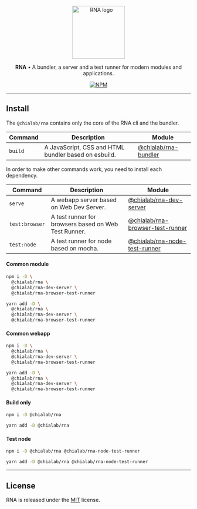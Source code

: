 <p align="center">
    <a href="https://www.chialab.io/p/rna">
        <img alt="RNA logo" width="144" height="144" src="https://raw.githack.com/chialab/rna/main/logo.svg" />
    </a>
</p>

<p align="center">
    <strong>RNA</strong> • A bundler, a server and a test runner for modern modules and applications.
</p>

<p align="center">
    <a href="https://www.npmjs.com/package/@chialab/rna"><img alt="NPM" src="https://img.shields.io/npm/v/@chialab/rna.svg?style=flat-square"></a>
</p>

---

## Install

The `@chialab/rna` contains only the core of the RNA cli and the bundler.

| Command | Description | Module |
| ------- | ----------- | ------ |
| `build` | A JavaScript, CSS and HTML bundler based on esbuild. | [@chialab/rna-bundler](https://www.npmjs.com/package/@chialab/rna-bundler) |

In order to make other commands work, you need to install each dependency.

| Command | Description | Module |
| ------- | ----------- | ------ |
| `serve` | A webapp server based on Web Dev Server. | [@chialab/rna-dev-server](https://www.npmjs.com/package/@chialab/rna-dev-server) |
| `test:browser` | A test runner for browsers based on Web Test Runner. | [@chialab/rna-browser-test-runner](https://www.npmjs.com/package/@chialab/rna-browser-test-runner) |
| `test:node` | A test runner for node based on mocha. | [@chialab/rna-node-test-runner](https://www.npmjs.com/package/@chialab/rna-node-test-runner) |

#### Common module

```sh
npm i -D \
  @chialab/rna \
  @chialab/rna-dev-server \
  @chialab/rna-browser-test-runner
```

```sh
yarn add -D \
  @chialab/rna \
  @chialab/rna-dev-server \
  @chialab/rna-browser-test-runner
```

#### Common webapp

```sh
npm i -D \
  @chialab/rna \
  @chialab/rna-dev-server \
  @chialab/rna-browser-test-runner
```

```sh
yarn add -D \
  @chialab/rna \
  @chialab/rna-dev-server \
  @chialab/rna-browser-test-runner
```

#### Build only

```sh
npm i -D @chialab/rna
```

```sh
yarn add -D @chialab/rna
```

#### Test node

```sh
npm i -D @chialab/rna @chialab/rna-node-test-runner
```

```sh
yarn add -D @chialab/rna @chialab/rna-node-test-runner
```

---

## License

RNA is released under the [MIT](https://github.com/chialab/rna/blob/main/packages/rna/LICENSE) license.
